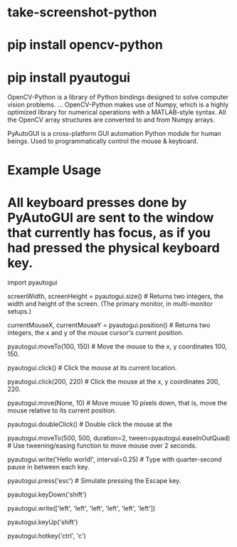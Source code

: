 # take-screenshot-python

# pip install opencv-python
# pip install pyautogui


OpenCV-Python is a library of Python bindings designed to solve computer vision problems. ... OpenCV-Python makes use of Numpy, which is a highly optimized library for numerical operations with a MATLAB-style syntax. All the OpenCV array structures are converted to and from Numpy arrays.


PyAutoGUI is a cross-platform GUI automation Python module for human beings. Used to programmatically control the mouse & keyboard.

# Example Usage
# All keyboard presses done by PyAutoGUI are sent to the window that currently has focus, as if you had pressed the physical keyboard key.

import pyautogui

screenWidth, screenHeight = pyautogui.size() # Returns two integers, the width and height of the screen. (The primary monitor, in multi-monitor setups.)

currentMouseX, currentMouseY = pyautogui.position() # Returns two integers, the x and y of the mouse cursor's current position.

pyautogui.moveTo(100, 150) # Move the mouse to the x, y coordinates 100, 150.

pyautogui.click() # Click the mouse at its current location.

pyautogui.click(200, 220) # Click the mouse at the x, y coordinates 200, 220.

pyautogui.move(None, 10)  # Move mouse 10 pixels down, that is, move the mouse relative to its current position.

pyautogui.doubleClick() # Double click the mouse at the

pyautogui.moveTo(500, 500, duration=2, tween=pyautogui.easeInOutQuad) # Use tweening/easing function to move mouse over 2 seconds.

pyautogui.write('Hello world!', interval=0.25)  # Type with quarter-second pause in between each key.

pyautogui.press('esc') # Simulate pressing the Escape key.

pyautogui.keyDown('shift')

pyautogui.write(['left', 'left', 'left', 'left', 'left', 'left'])

pyautogui.keyUp('shift')

pyautogui.hotkey('ctrl', 'c')
